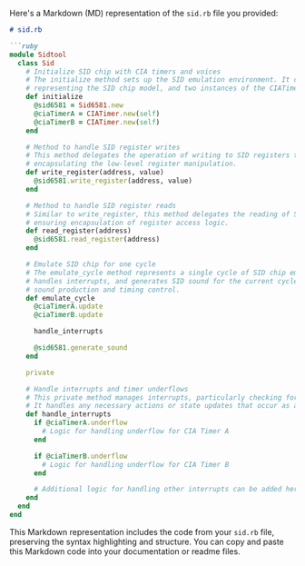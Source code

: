 Here's a Markdown (MD) representation of the `sid.rb` file you provided:

```markdown
# sid.rb

```ruby
module Sidtool
  class Sid
    # Initialize SID chip with CIA timers and voices
    # The initialize method sets up the SID emulation environment. It creates an instance of the Sid6581 class,
    # representing the SID chip model, and two instances of the CIATimer class for handling timing operations.
    def initialize
      @sid6581 = Sid6581.new
      @ciaTimerA = CIATimer.new(self)
      @ciaTimerB = CIATimer.new(self)
    end

    # Method to handle SID register writes
    # This method delegates the operation of writing to SID registers to the @sid6581 object, 
    # encapsulating the low-level register manipulation.
    def write_register(address, value)
      @sid6581.write_register(address, value)
    end

    # Method to handle SID register reads
    # Similar to write_register, this method delegates the reading of SID registers to the @sid6581 object,
    # ensuring encapsulation of register access logic.
    def read_register(address)
      @sid6581.read_register(address)
    end

    # Emulate SID chip for one cycle
    # The emulate_cycle method represents a single cycle of SID chip emulation. It updates CIA timers,
    # handles interrupts, and generates SID sound for the current cycle. This method is central to the SID's
    # sound production and timing control.
    def emulate_cycle
      @ciaTimerA.update
      @ciaTimerB.update

      handle_interrupts

      @sid6581.generate_sound
    end

    private

    # Handle interrupts and timer underflows
    # This private method manages interrupts, particularly checking for underflow conditions in CIA timers.
    # It handles any necessary actions or state updates that occur as a result of these interrupts.
    def handle_interrupts
      if @ciaTimerA.underflow
        # Logic for handling underflow for CIA Timer A
      end

      if @ciaTimerB.underflow
        # Logic for handling underflow for CIA Timer B
      end

      # Additional logic for handling other interrupts can be added here
    end
  end
end
```

This Markdown representation includes the code from your `sid.rb` file, preserving the syntax highlighting and structure. You can copy and paste this Markdown code into your documentation or readme files.
